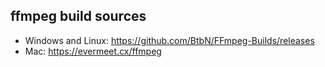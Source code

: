 ## ffmpeg build sources

 - Windows and Linux: https://github.com/BtbN/FFmpeg-Builds/releases
 - Mac: https://evermeet.cx/ffmpeg
